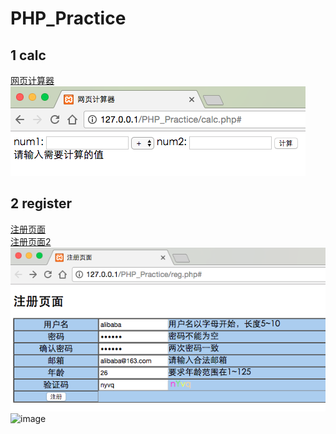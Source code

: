 # PHP_Practice

## 1 calc 

[网页计算器](https://github.com/13120241790/PHP_Practice/blob/master/calc.php)<br/>
![image](https://github.com/13120241790/PHP_Practice/blob/master/calc_icon.png)


## 2 register

[注册页面](https://github.com/13120241790/PHP_Practice/blob/master/reg.php)<br/>
[注册页面2](https://github.com/13120241790/PHP_Practice/blob/master/regAction.php)<br/>
![image](https://github.com/13120241790/PHP_Practice/blob/master/register.png)<br/>
![image](https://github.com/13120241790/PHP_Practice/blob/master/register.png2)<br/>
